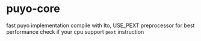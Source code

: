 # puyo-core
fast puyo implementation
compile with lto, USE_PEXT preprocessor for best performance
check if your cpu support `pext` instruction
